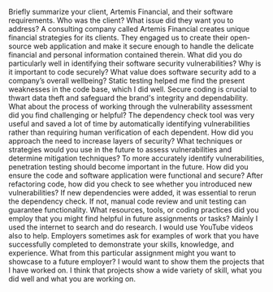 Briefly summarize your client, Artemis Financial, and their software requirements. Who was the client? What issue did they want you to address?
  A consulting company called Artemis Financial creates unique financial strategies for its clients. They engaged us to create their open-source web application and make   it secure enough to handle the delicate financial and personal information contained therein.
What did you do particularly well in identifying their software security vulnerabilities? Why is it important to code securely? What value does software security add to a company’s overall wellbeing?
  Static testing helped me find the present weaknesses in the code base, which I did well. Secure coding is crucial to thwart data theft and safeguard the brand's         integrity and dependability.
What about the process of working through the vulnerability assessment did you find challenging or helpful?
  The dependency check tool was very useful and saved a lot of time by automatically identifying vulnerabilities rather than requiring human verification of each           dependent.
How did you approach the need to increase layers of security? What techniques or strategies would you use in the future to assess vulnerabilities and determine mitigation techniques?
  To more accurately identify vulnerabilities, penetration testing should become important in the future.
How did you ensure the code and software application were functional and secure? After refactoring code, how did you check to see whether you introduced new vulnerabilities?
  If new dependencies were added, it was essential to rerun the dependency check. If not, manual code review and unit testing can guarantee functionality.
What resources, tools, or coding practices did you employ that you might find helpful in future assignments or tasks?
  Mainly I used the internet to search and do research.  I would use YouTube videos also to help.
Employers sometimes ask for examples of work that you have successfully completed to demonstrate your skills, knowledge, and experience. What from this particular assignment might you want to showcase to a future employer?
  I would want to show them the projects that I have worked on. I think that projects show a wide variety of skill, what you did well and what you are working on.
